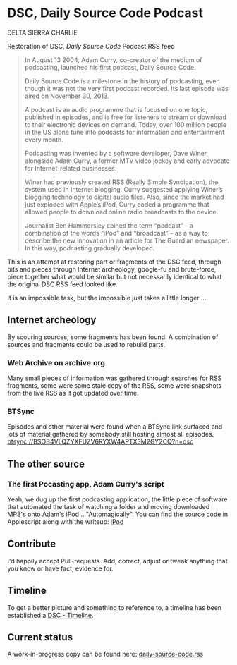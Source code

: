 # DSC, Daily Source Code Podcast

DELTA SIERRA CHARLIE

Restoration of DSC, *Daily Source Code* Podcast RSS feed

> In August 13 2004, Adam Curry, co-creator of the medium of podcasting, launched his first podcast, Daily Source Code.
>
> Daily Source Code is a milestone in the history of podcasting, even though it was not the very first podcast recorded. Its last episode was aired on November 30, 2013.
>
> A podcast is an audio programme that is focused on one topic, published in episodes, and is free for listeners to stream or download to their electronic devices on demand. Today, over 100 million people in the US alone tune into podcasts for information and entertainment every month.
>
> Podcasting was invented by a software developer, Dave Winer, alongside Adam Curry, a former MTV video jockey and early advocate for Internet-related businesses.
>
> Winer had previously created RSS (Really Simple Syndication), the system used in Internet blogging. Curry suggested applying Winer’s blogging technology to digital audio files. Also, since the market had just exploded with Apple’s iPod, Curry coded a programme that allowed people to download online radio broadcasts to the device.
>
> Journalist Ben Hammersley coined the term “podcast” – a combination of the words “iPod” and “broadcast” – as a way to describe the new innovation in an article for The Guardian newspaper. In this way, podcasting gradually developed.




This is an attempt at restoring part or fragments of the DSC feed, through bits and pieces through Internet archeology, google-fu and brute-force, piece together what would be similar but not necessarily identical to what the original DSC RSS feed looked like.

It is an impossible task, but the impossible just takes a little longer ...




## Internet archeology
By scouring sources, some fragments has been found. A combination of sources and fragments could be used to rebuild parts.


### Web Archive on archive.org
Many small pieces of information was gathered through searches for RSS fragments, some were same stale copy of the RSS, some were snapshots from the live RSS as it got updated over time.



### BTSync

Episodes and other material were found when a BTSync link surfaced and lots of material gathered by somebody still hosting almost all episodes.
[btsync://BSOB4VLQZYXFUZV6RYXW4APTX3M2GY2CQ?n=dsc](btsync://BSOB4VLQZYXFUZV6RYXW4APTX3M2GY2CQ?n=dsc)



## The other source





### The first Pocasting app, Adam Curry's script

Yeah, we dug up the first podcasting application, the little piece of software that automated the task of watching a folder and moving downloaded MP3's onto Adam's iPod .. "Automagically". You can find the source code in Applescript along with the writeup: [iPod](./iPod/) 



## Contribute
I'd happily accept Pull-requests. Add, correct, adjust or tweak anything that you know or have fact, evidence for.



## Timeline
To get a better picture and something to reference to, a timeline has been established a [DSC - Timeline](dsc-timeline.md).



## Current status

A work-in-progress copy can be found here: [daily-source-code.rss](daily-source-code.rss)
